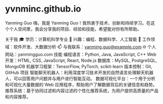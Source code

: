 # yvnminc.github.io
Yanming Guo
嗨，我是 Yanming Guo！我热衷于技术、创新和持续学习。在这个个人空间里，我会分享我的项目、经验和技能，希望能对你有所帮助。

关于我
🎓 学历：计算机科学专业
🌱 兴趣：编程、数据科学、人工智能
🔭 工作领域：软件开发、大数据分析
📫 与我联系：yanming.guo@example.com
🌐 个人网站：yanmingguo.com
技能
编程语言：Python, Java, JavaScript, C++
Web 开发：HTML, CSS, JavaScript, React, Node.js
数据库：MySQL, PostgreSQL, MongoDB
机器学习框架：TensorFlow, PyTorch, scikit-learn
版本控制：Git, GitHub
项目
智能聊天机器人：利用深度学习技术开发的自然语言处理聊天机器人，可以回答用户问题并与用户进行智能互动。
数据可视化平台：一个用于分析和可视化大量数据的 Web 应用程序，帮助用户了解数据背后的关键信息和趋势。
推荐系统：基于协同过滤和内容过滤的个性化推荐系统，为用户提供高质量的产品和内容推荐。
